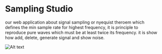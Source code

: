 # Sampling Studio 
our web application about signal sampling or nyequist theroem which defines the min sample rate for highest frequency, it is principle to reproduce pure waves which must be at least twice its frequency. it is show how add, delete, generate signal and show noise.

<img src="[/path/to/img.jpg](https://drive.google.com/file/d/1QQrW3W3XM6htQwwygsQQzbDxOE0bhoIr/view?usp=sharing)" alt="Alt text" title="Optional title">


